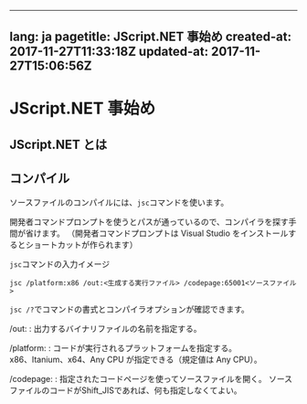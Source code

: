 <!-- 先頭行からYAMLメタデータが始まらないパターン -->

---
lang: ja
pagetitle: JScript.NET 事始め
created-at: 2017-11-27T11:33:18Z
updated-at: 2017-11-27T15:06:56Z
---

# JScript.NET 事始め

## JScript.NET とは



## コンパイル

ソースファイルのコンパイルには、`jsc`コマンドを使います。

開発者コマンドプロンプトを使うとパスが通っているので、コンパイラを探す手間が省けます。
（開発者コマンドプロンプトは Visual Studio をインストールするとショートカットが作られます）

`jsc`コマンドの入力イメージ

```
jsc /platform:x86 /out:<生成する実行ファイル> /codepage:65001<ソースファイル>
```

`jsc /?`でコマンドの書式とコンパイラオプションが確認できます。

/out:<file>
:   出力するバイナリファイルの名前を指定する。

/platform:<platform>
:   コードが実行されるプラットフォームを指定する。  
    x86、Itanium、x64、Any CPU が指定できる（規定値は Any CPU）。

/codepage:<id>
:   指定されたコードページを使ってソースファイルを開く。
    ソースファイルのコードがShift_JISであれば、何も指定しなくてよい。



